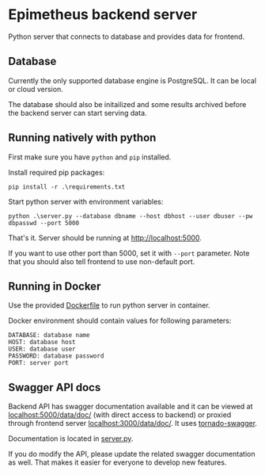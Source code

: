 # Epimetheus backend server

Python server that connects to database and provides data for frontend.

## Database

Currently the only supported database engine is PostgreSQL. It can be local or cloud version.

The database should also be initailized and some results archived before the backend server can start serving data.

## Running natively with python

First make sure you have `python` and `pip` installed.

Install required pip packages:

```
pip install -r .\requirements.txt
```

Start python server with environment variables:

```
python .\server.py --database dbname --host dbhost --user dbuser --pw dbpasswd --port 5000
```

That's it. Server should be running at [http://localhost:5000](http://localhost:5000).

If you want to use other port than 5000, set it with `--port` parameter. Note that you should also tell frontend to use non-default port.

## Running in Docker

Use the provided [Dockerfile](Dockerfile) to run python server in container.

Docker environment should contain values for following parameters:

```
DATABASE: database name
HOST: database host
USER: database user
PASSWORD: database password
PORT: server port
```

## Swagger API docs

Backend API has swagger documentation available and it can be viewed at [localhost:5000/data/doc/](http://localhost:5000/data/doc) (with direct access to backend) or proxied through frontend server [localhost:3000/data/doc/](http://localhost:3000/data/doc). It uses [tornado-swagger](https://github.com/mrk-andreev/tornado-swagger).

Documentation is located in [server.py](server.py).

If you do modify the API, please update the related swagger documentation as well. That makes it easier for everyone to develop new features.
